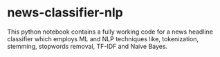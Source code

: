 # news-classifier-nlp
This python notebook contains a fully working code for a news headline classifier which employs ML and NLP techniques like, tokenization, stemming, stopwords removal, TF-IDF and Naive Bayes.
